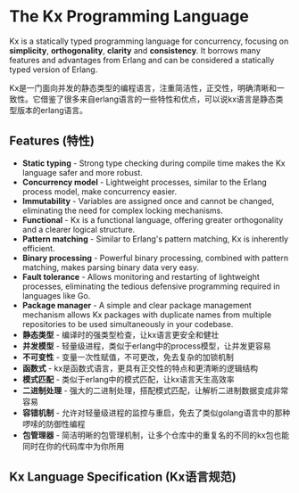 # The Kx Programming Language

Kx is a statically typed programming language for concurrency, focusing on **simplicity**, **orthogonality**, **clarity** and **consistency**. It borrows many features and advantages from Erlang and can be considered a statically typed version of Erlang.

Kx是一门面向并发的静态类型的编程语言，注重简洁性，正交性，明确清晰和一致性。它借鉴了很多来自erlang语言的一些特性和优点，可以说kx语言是静态类型版本的erlang语言。

## Features (特性)

- **Static typing** - Strong type checking during compile time makes the Kx language safer and more robust.
- **Concurrency model** - Lightweight processes, similar to the Erlang process model, make concurrency easier.
- **Immutability** - Variables are assigned once and cannot be changed, eliminating the need for complex locking mechanisms.
- **Functional** - Kx is a functional language, offering greater orthogonality and a clearer logical structure.
- **Pattern matching** - Similar to Erlang's pattern matching, Kx is inherently efficient.
- **Binary processing** - Powerful binary processing, combined with pattern matching, makes parsing binary data very easy.
- **Fault tolerance** - Allows monitoring and restarting of lightweight processes, eliminating the tedious defensive programming required in languages ​​like Go.
- **Package manager** - A simple and clear package management mechanism allows Kx packages with duplicate names from multiple repositories to be used simultaneously in your codebase.
- **静态类型** - 编译时的强类型检查，让kx语言更安全和健壮
- **并发模型** - 轻量级进程，类似于erlang中的process模型，让并发更容易
- **不可变性** - 变量一次性赋值，不可更改，免去复杂的加锁机制
- **函数式** - kx是函数式语言，更具有正交性的特点和更清晰的逻辑结构
- **模式匹配** - 类似于erlang中的模式匹配，让kx语言天生高效率
- **二进制处理** - 强大的二进制处理，搭配模式匹配，让解析二进制数据变成非常容易
- **容错机制** - 允许对轻量级进程的监控与重启，免去了类似golang语言中的那种啰嗦的防御性编程
- **包管理器** - 简洁明晰的包管理机制，让多个仓库中的重复名的不同的kx包也能同时在你的代码库中为你所用

## Kx Language Specification (Kx语言规范)
